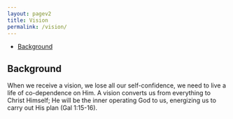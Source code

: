```yaml
---
layout: pagev2
title: Vision
permalink: /vision/
---
```

- [Background](#background)

## Background

When we receive a vision, we lose all our self-confidence, we need to live a life of co-dependence on Him. A vision converts us from everything to Christ Himself; He will be the inner operating God to us, energizing us to carry out His plan (Gal 1:15-16).